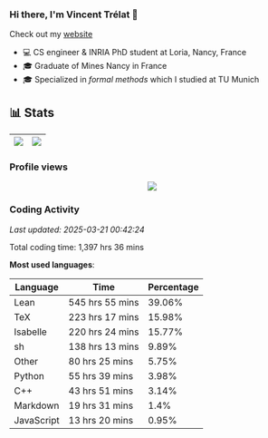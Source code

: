 ### Hi there, I'm Vincent Trélat 👋

Check out my [website](https://vtrelat.github.io)

-   💻 CS engineer & INRIA PhD student at Loria, Nancy, France
-   🎓 Graduate of Mines Nancy in France
-   🎓 Specialized in _formal methods_ which I studied at TU Munich

## 📊 **Stats**

| <img align="center" src="https://readme-stats.clckblog.space/api?username=VTrelat&show_icons=true&include_all_commits=true&theme=tokyonight&hide_border=true" /> | <img align="center" src="https://readme-stats.clckblog.space/api/top-langs/?username=VTrelat&layout=compact&theme=tokyonight&hide_border=true" /> |
| ---------------------------------------------------------------------------------------------------------------------------------------------------------------- | ------------------------------------------------------------------------------------------------------------------------------------------------- |

### Profile views

<p align="center">
 <img src="https://profile-counter.glitch.me/VTrelat/count.svg" />
</p>

<!--automations-->
### Coding Activity
_Last updated: 2025-03-21 00:42:24_

Total coding time: 1,397 hrs 36 mins

**Most used languages**:

| Language | Time | Percentage |
| ------------- | ------------- | ------------- |
| Lean | 545 hrs 55 mins | 39.06% |
| TeX | 223 hrs 17 mins | 15.98% |
| Isabelle | 220 hrs 24 mins | 15.77% |
| sh | 138 hrs 13 mins | 9.89% |
| Other | 80 hrs 25 mins | 5.75% |
| Python | 55 hrs 39 mins | 3.98% |
| C++ | 43 hrs 51 mins | 3.14% |
| Markdown | 19 hrs 31 mins | 1.4% |
| JavaScript | 13 hrs 20 mins | 0.95% |

